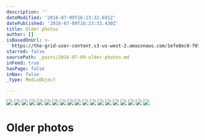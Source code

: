 ```yaml
---
description: ''
dateModified: '2016-07-09T16:23:32.691Z'
datePublished: '2016-07-09T16:23:33.430Z'
title: Older photos
author: []
isBasedOnUrl: >-
  https://the-grid-user-content.s3-us-west-2.amazonaws.com/1efe8ec8-f07a-410e-bb15-13afac908cd0.jpg
starred: false
sourcePath: _posts/2016-07-09-older-photos.md
inFeed: true
hasPage: false
inNav: false
_type: MediaObject

---
```

![](https://the-grid-user-content.s3-us-west-2.amazonaws.com/1efe8ec8-f07a-410e-bb15-13afac908cd0.jpg)
![](https://the-grid-user-content.s3-us-west-2.amazonaws.com/ea194447-f792-4ca4-8e30-a54fc2374203.jpg)
![](https://the-grid-user-content.s3-us-west-2.amazonaws.com/41a1e83f-3a77-499a-b0ab-a994a8951130.jpg)
![](https://the-grid-user-content.s3-us-west-2.amazonaws.com/bdc9f56f-8b30-47b4-80a7-e50a918dd64e.jpg)
![](https://the-grid-user-content.s3-us-west-2.amazonaws.com/1cb1f40b-3385-4656-92c5-000b07ebf284.jpg)
![](https://the-grid-user-content.s3-us-west-2.amazonaws.com/d0bf845f-85d8-49e7-84c6-d8d26ffc9fd0.jpg)
![](https://the-grid-user-content.s3-us-west-2.amazonaws.com/43550f08-a733-4eb4-9560-7c034e533da7.jpg)
![](https://the-grid-user-content.s3-us-west-2.amazonaws.com/19cf245a-851e-4fa3-a304-c3fbf5154838.jpg)
![](https://the-grid-user-content.s3-us-west-2.amazonaws.com/a7dbf1f8-a5e7-4335-9113-b8ae9cc6d157.jpg)
![](https://the-grid-user-content.s3-us-west-2.amazonaws.com/c1fa6067-a836-4e36-8b2b-25b8571619b8.jpg)
![](https://the-grid-user-content.s3-us-west-2.amazonaws.com/34e6853a-d8dd-4377-acb5-2d4c4eea7958.jpg)
![](https://the-grid-user-content.s3-us-west-2.amazonaws.com/b64db6d8-0e2c-4029-9a74-3196cfcc3d75.jpg)
![](https://the-grid-user-content.s3-us-west-2.amazonaws.com/ddb3d852-1a9b-4218-8701-9c1df295add2.jpg)
![](https://the-grid-user-content.s3-us-west-2.amazonaws.com/801009fc-e05c-4e0f-91f7-9e45c19677a1.jpg)
![](https://the-grid-user-content.s3-us-west-2.amazonaws.com/95d9e6fc-07c2-437a-a18f-f23b319f6d64.jpg)
![](https://the-grid-user-content.s3-us-west-2.amazonaws.com/e6c4e46b-d09b-47bd-a53d-5341be65db21.jpg)
![](https://the-grid-user-content.s3-us-west-2.amazonaws.com/6915a60b-22ea-4c0c-9785-72a7b32e8f7d.jpg)
![](https://the-grid-user-content.s3-us-west-2.amazonaws.com/a69dc8c2-b22f-4eb8-8431-04a1e1006873.jpg)
![](https://the-grid-user-content.s3-us-west-2.amazonaws.com/1ce8a912-22d0-4c51-af65-2803d213a8ef.jpg)

# Older photos